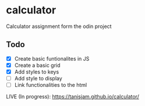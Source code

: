 # calculator
Calculator assignment form the odin project

## Todo

- [x] Create basic funtionalites in JS
- [x] Create a basic grid
- [x] Add styles to keys
- [ ] Add style to display
- [ ] Link functionalities to the html

LIVE (In progress): https://tanisjam.github.io/calculator/
